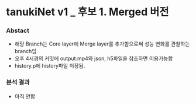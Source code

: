# tanukiNet v1 _ 후보 1. Merged 버전

### Abstact
- 해당 Branch는 Core layer에 Merge layer를 추가함으로써 성능 변화를 관찰하는 branch임
- 오후 4시경의 커밋에 output.mp4와 json, h5파일을 참조하면 이용가능함
- history.p에 history파일 저장됨.

### 분석 결과
- 아직 안함
